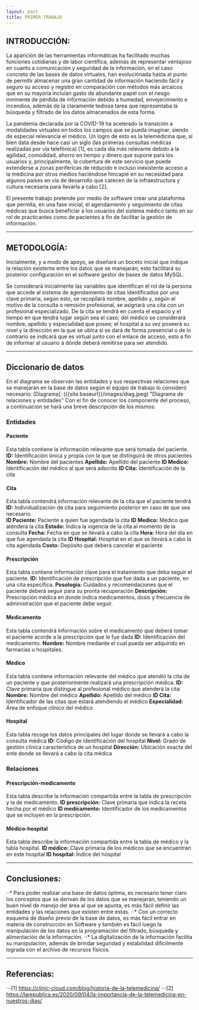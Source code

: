```yaml
---
layout: post
title: PRIMER TRABAJO
---
```

## INTRODUCCIÓN:
La aparición de las herramientas informáticas ha facilitado muchas funciones cotidianas y de labor científica, además de representar ventajoso en cuanto a comunicación y seguridad
de la información, en el caso concreto de las bases de datos virtuales, han evolucionada hasta el punto de permitir almacenar una gran cantidad de información haciendo fácil y 
seguro su acceso y registro en comparación con métodos más arcaicos que en su mayoría incluían gasto de abundante papel con el riesgo inminente de pérdida de información debido 
a humedad, envejecimiento e incendios, además de la claramente tediosa tarea que representaba la búsqueda y filtrado de los datos almacenados de esta forma. 

La pandemia declarada por la COVID-19 ha acelerado la transición a modalidades virtuales en todos los campos que se pueda imaginar, siendo de especial relevancia el médico. 
Un logro de esto es la telemedicina que, si bien data desde hace casi un siglo (las primeras consultas médicas realizadas por vía telefónica) [1], es cada día más relevante debido a la agilidad, comodidad, ahorro en tiempo y dinero que supone para los usuarios y, principalmente, la cobertura de este servicio que puede extenderse a zonas periféricas de reducido e incluso inexistente acceso a la medicina por otros medios haciéndose hincapié en su necesidad para algunos países en vía de desarrollo que carecen de la infraestructura y cultura necesaria para llevarla a cabo [2]. 

El presente trabajo pretende por medio de software crear una plataforma que permita, en una fase inicial, el agendamiento y seguimiento de citas médicas que busca beneficiar a los usuarios del sistema médico tanto en su rol de practicantes como de pacientes a fin de facilitar la gestión de información.
___
## METODOLOGÍA:
Inicialmente, y a modo de apoyo, se diseñará un boceto inicial que indique la relación existente entre los datos que se manejarán; esto facilitará su posterior configuración en el software gestor de bases de datos MySQL.


Se considerará inicialmente las variables que identifican el rol de la persona que accede al sistema de agendamiento de citas identificados por una clave primaria, según esto, 
se recopilará nombre, apellido y, según el motivo de la consulta o remisión profesional, se asignará una cita con un profesional especializado. De la cita se tendrá en cuenta el 
espacio y el tiempo en que tendrá lugar según sea el caso; del médico se considerará nombre, apellido y especialidad que posee; el hospital a su vez poseerá su nivel y la 
dirección en la que se ubica si se dará de forma presencial o de lo contrario se indicará que es virtual junto con el enlace de acceso, esto a fin de informar al usuario a 
dónde deberá remitirse para ser atendido.
___
## Diccionario de datos 
En el diagrama se observan las entidades y sus respectivas relaciones que se manejarán en la base de datos según el equipo de trabajo lo consideró necesario:
[Diagrama]: ({{site.baseurl}}/images/diag.jpeg) "Diagrama de relaciones y entidades"
Con el fin de conocer los componente del proceso, a continuación se hará una breve descripción de los mismos:
### Entidades
#### Paciente
Esta tabla contiene la información relevante que será tomada del paciente.
	**ID:** Identificación única y propia con la que se distinguirá de otros pacientes
	**Nombre:** Nombre del pacientes
	**Apellido:**  Apellido del paciente
	**ID Medico:** Identificación del médico al que será adscrito
	**ID Cita:** Identificación de la cita 

#### Cita
Esta tabla contendrá información relevante de la cita que el paciente tendrá 
	**ID:** Individualización de cita para seguimiento posterior en caso de que sea necesario.  
	**ID Paciente:** Paciente a quien fue agendada la cita
	**ID Medico:**  Médico que atenderá la cita
	**Estado:** Indica la vigencia de la cita al momento de la consulta
	**Fecha:** Fecha en que se llevará a cabo la cita 
	**Hora:** Hora del día en que fue agendada la cita
	**ID Hospital:** Hospital en el que se llevará a cabo la cita agendada 
	**Costo:**  Depósito que deberá cancelar el paciente 

#### Prescripción
Esta tabla contiene información clave para el tratamiento que deba seguir el paciente. 
	**ID:** Identificación de prescripción que fue dada a un paciente, en una cita específica. 
	**Posología:** Cuidados y recomendaciones que el paciente deberá seguir para su pronta recuperación
	**Descripción:** Prescripción médica en donde indica medicamentos, dosis y frecuencia de administración que el paciente debe seguir.

#### Medicamento
Esta tabla contendrá información sobre el medicamento que deberá tomar el paciente acorde a la prescripción que le fue dada
	**ID:** Identificación del medicamento.
	**Nombre:** Nombre mediante el cual pueda ser adquirido en farmacias u hospitales. 
#### Médico
Esta tabla contiene información relevante del médico que atendió la cita de un paciente y que posteriormente realizará una prescripción médica.
	**ID:** Clave primaria que distingue al profesional médico que atenderá la cita
	**Nombre:** Nombre del médico
	**Apellido:** Apellido del médico
	**ID Cita:** Identificador de las citas que estará atendiendo el médico
	**Especialidad:** Área de enfoque clínico del médico
#### Hospital
Esta tabla recoge los datos principales del lugar donde se llevará a cabo la consulta médica
	**ID:** Código de identificación del hospital
	**Nivel:** Grado de gestión clínica característica de un hospital
	**Dirección:** Ubicación exacta del ente donde se llevará a cabo la cita médica

### Relaciones
#### Prescripción-medicamento
Esta tabla describe la información compartida entre la tabla de prescripción y la de medicamento.
	**ID prescripción:** Clave primaria que indica la receta hecha por el médico
	**ID medicamento:** Identificador de los medicamentos que se incluyen en la prescripción.
#### Médico-hospital
Esta tabla describe la información compartida entre la tabla de médico y la tabla hospital. 
	**ID médico:** Clave primaria de los médicos que se encuentran en este hospital
	**ID hospital:** Índice del hospital

___
## Conclusiones:
⋅⋅* Para poder realizar una base de datos óptima, es necesario tener claro los conceptos que se derivan de los datos que se manejarán, teniendo un buen nivel de manejo del área
al que se apunta, es más fácil definir las entidades y las relaciones que existen entre estas.
⋅⋅* Con un correcto esquema de diseño previo de la base de datos, es más fácil entrar en materia de construcción en Software y también es fácil luego la manipulación de los datos
en la programación del filtrado, búsqueda y alimentación de la información.
⋅⋅* La digitalización de la información facilita su manipulación, además de brindar seguridad y estabilidad difícilmente lograda con el archivo de recursos físicos.
___
## Referencias:
⋅⋅⋅[1] https://clinic-cloud.com/blog/historia-de-la-telemedicina/
⋅⋅⋅[2] https://larepublica.es/2020/09/04/la-importancia-de-la-telemedicina-en-nuestros-dias/

